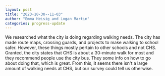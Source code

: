 ```yaml
---
layout: post
title: "2023-10-30--11-03"
author: "Emma Heisig and Logan Martin"
categories: progress-update
---
```


We researched what the city is doing regarding walking needs. The city has made route maps, crossing guards, and projects to make walking to school safer. However, these things mostly pertain to other schools and not CHS. Granted, the city states that CHS is about a 30-minute walk for most and they recommend people use the city bus. They some info on how to go about doing that, which is great. From this, it seems there isn't a large amount of walking needs at CHS, but our survey could tell us otherwise.
